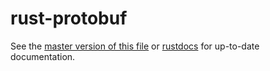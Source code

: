 # rust-protobuf

See the [master version of this file][master] or [rustdocs] for up-to-date documentation.

[master]: https://github.com/stepancheg/rust-protobuf/blob/master/README.md
[rustdocs]: https://docs.rs/protobuf
